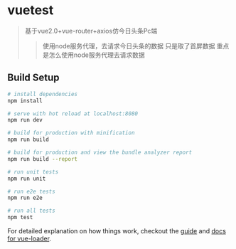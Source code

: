 # vuetest

> 基于vue2.0+vue-router+axios仿今日头条Pc端
>> 使用node服务代理，去请求今日头条的数据
>> 只是取了首屏数据
> 重点是怎么使用node服务代理去请求数据

## Build Setup

``` bash
# install dependencies
npm install

# serve with hot reload at localhost:8080
npm run dev

# build for production with minification
npm run build

# build for production and view the bundle analyzer report
npm run build --report

# run unit tests
npm run unit

# run e2e tests
npm run e2e

# run all tests
npm test
```

For detailed explanation on how things work, checkout the [guide](http://vuejs-templates.github.io/webpack/) and [docs for vue-loader](http://vuejs.github.io/vue-loader).
